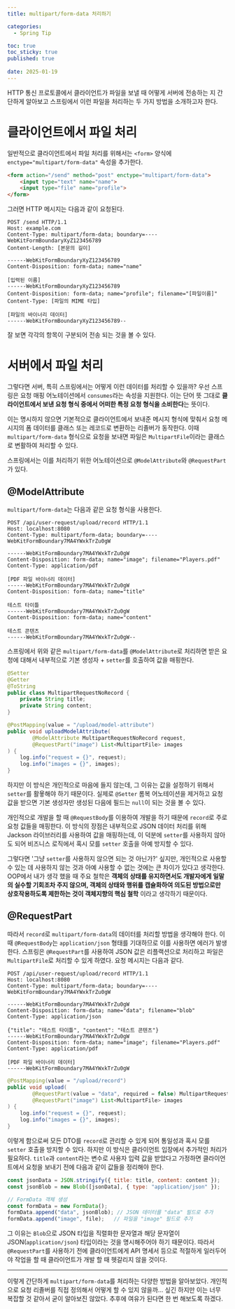 ```yaml
---
title: multipart/form-data 처리하기

categories:
  - Spring Tip

toc: true
toc_sticky: true
published: true
 
date: 2025-01-19
---
```


HTTP 통신 프로토콜에서 클라이언트가 파일을 보낼 때 어떻게 서버에 전송하는 지 간단하게 알아보고 스프링에서 이런 파일을 처리하는 두 가지 방법을 소개하고자 한다.

# 클라이언트에서 파일 처리

일반적으로 클라이언트에서 파일 처리를 위해서는 `<form>` 양식에 `enctype="multipart/form-data"` 속성을 추가한다.

```html
<form action="/send" method="post" enctype="multipart/form-data">
    <input type="text" name="name">
    <input type="file" name="profile">
</form>
```

그러면 HTTP 메시지는 다음과 같이 요청된다.

```
POST /send HTTP/1.1
Host: example.com
Content-Type: multipart/form-data; boundary=----WebKitFormBoundaryXyZ123456789
Content-Length: [본문의 길이]

------WebKitFormBoundaryXyZ123456789
Content-Disposition: form-data; name="name"

[입력된 이름]
------WebKitFormBoundaryXyZ123456789
Content-Disposition: form-data; name="profile"; filename="[파일이름]"
Content-Type: [파일의 MIME 타입]

[파일의 바이너리 데이터]
------WebKitFormBoundaryXyZ123456789--
```

잘 보면 각각의 항목이 구분되어 전송 되는 것을 볼 수 있다.

# 서버에서 파일 처리

그렇다면 서버, 특히 스프링에서는 어떻게 이런 데이터를 처리할 수 있을까? 우선 스프링은 요청 매핑 어노테이션에서 `consumes`라는 속성을 지원한다. 이는 단어 뜻 그대로 **클라이언트에서 보낸 요청 형식 중에서 어떠한 특정 요청 형식을 소비한다**는 뜻이다. 

이는 명시하지 않으면 기본적으로 클라이언트에서 보내준 메시지 형식에 맞춰서 요청 메시지의 폼 데이터를 클래스 또는 레코드로 변환하는 리졸버가 동작한다. 이때 `multipart/form-data` 형식으로 요청을 보내면 파일은 `MultipartFile`이라는 클래스로 변활하여 처리할 수 있다. 

스프링에서는 이를 처리하기 위한 어노테이션으로 `@ModelAttribute`와 `@RequestPart`가 있다.

## @ModelAttribute

`multipart/form-data`는 다음과 같은 요청 형식을 사용한다.

```
POST /api/user-request/upload/record HTTP/1.1
Host: localhost:8080
Content-Type: multipart/form-data; boundary=----WebKitFormBoundary7MA4YWxkTrZu0gW

------WebKitFormBoundary7MA4YWxkTrZu0gW
Content-Disposition: form-data; name="image"; filename="Players.pdf"
Content-Type: application/pdf

[PDF 파일 바이너리 데이터]
------WebKitFormBoundary7MA4YWxkTrZu0gW
Content-Disposition: form-data; name="title"

테스트 타이틀
------WebKitFormBoundary7MA4YWxkTrZu0gW
Content-Disposition: form-data; name="content"

테스트 콘텐츠
------WebKitFormBoundary7MA4YWxkTrZu0gW--
```

스프링에서 위와 같은 `multipart/form-data`를 `@ModelAttribute`로 처리하면 받은 요청에 대해서 내부적으로 기본 생성자 + `setter`를 호출하여 값을 매핑한다. 

```java
@Setter
@Getter
@ToString
public class MultipartRequestNoRecord {
    private String title;
    private String content;
}
```

```java
@PostMapping(value = "/upload/model-attribute")
public void uploadModelAttribute(
        @ModelAttribute MultipartRequestNoRecord request,
        @RequestPart("image") List<MultipartFile> images
) {
    log.info("request = {}", request);
    log.info("images = {}", images);
}
```

하지만 이 방식은 개인적으로 마음에 들지 않는데, 그 이유는 값을 설정하기 위해서 `setter`를 활욯해야 하기 때문이다. 실제로 `@Setter` 롬복 어노테이션을 제거하고 요청 값을 받으면 기본 생성자만 생성된 다음에 필드는 `null`이 되는 것을 볼 수 있다. 

개인적으로 개발을 할 때 `@RequestBody`를 이용하여 개발을 하기 때문에 `record`로 주로 요청 값들을 매핑한다. 이 방식의 장점은 내부적으로 JSON 데이터 처리를 위해 Jackson 라이브러리를 사용하여 값을 매핑하는데, 이 덕분에 `setter`를 사용하지 않아도 되어 비즈니스 로직에서 혹시 모를 `setter` 호출을 아예 방지할 수 있다.

그렇다면 '그냥 `setter`를 사용하지 않으면 되는 것 아닌가?' 싶지만, 개인적으로 사용할 수 있는 데 사용하지 않는 것과 아예 사용할 수 없는 것에는 큰 차이가 있다고 생각한다. OOP에서 내가 생각 했을 때 주요 철학은 **객체의 상태를 유지하면서도 개발자에게 일말의 실수할 기회조차 주지 않으며, 객체의 상태와 행위를 캡슐화하여 의도된 방법으로만 상호작용하도록 제한하는 것이 객체지향의 핵심 철학** 이라고 생각하기 때문이다.

## @RequestPart

따라서 `record`로 `multipart/form-data`의 데이터를 처리할 방법을 생각해야 한다. 이때 `@RequestBody`는 `application/json` 형태를 기대하므로 이를 사용하면 에러가 발생한다. 스프링은 `@RequestPart`를 사용하여 JSON 값은 리플랙션으로 처리하고 파일은 `MultipartFile`로 처리할 수 있게 하였다. 요청 메시지는 다음과 같다.

```
POST /api/user-request/upload/record HTTP/1.1
Host: localhost:8080
Content-Type: multipart/form-data; boundary=----WebKitFormBoundary7MA4YWxkTrZu0gW

------WebKitFormBoundary7MA4YWxkTrZu0gW
Content-Disposition: form-data; name="data"; filename="blob"
Content-Type: application/json

{"title": "테스트 타이틀", "content": "테스트 콘텐츠"}
------WebKitFormBoundary7MA4YWxkTrZu0gW
Content-Disposition: form-data; name="image"; filename="Players.pdf"
Content-Type: application/pdf

[PDF 파일 바이너리 데이터]
------WebKitFormBoundary7MA4YWxkTrZu0gW
```

```java
@PostMapping(value = "/upload/record")
public void upload(
        @RequestPart(value = "data", required = false) MultipartRequest request,
        @RequestPart("image") List<MultipartFile> images
) {
    log.info("request = {}", request);
    log.info("images = {}", images);
}
```

이렇게 함으로써 모든 DTO를 `record`로 관리할 수 있게 되어 통일성과 혹시 모를 `setter` 호출을 방지할 수 있다. 하지만 이 방식은 클라이언트 입장에서 추가적인 처리가 필요하다. `title`과 `content`라는 변수로 사용자 입력 값을 받았다고 가정하면 클라이언트에서 요청을 보내기 전에 다음과 같이 값들을 정리해야 한다.

```js
const jsonData = JSON.stringify({ title: title, content: content });
const jsonBlob = new Blob([jsonData], { type: "application/json" });

// FormData 객체 생성
const formData = new FormData();
formData.append("data", jsonBlob); // JSON 데이터를 "data" 필드로 추가
formData.append("image", file);   // 파일을 "image" 필드로 추가
```

그 이유는 `Blob`으로 JSON 타입을 직렬화한 문자열과 해당 문자열이 JSON(`application/json`) 타입이라는 것을 명시해주어야 하기 때문이다. 따라서 `@RequestPart`를 사용하기 전에 클라이언트에게 API 명세서 등으로 적절하게 일러두어야 작업을 할 때 클라이언트가 개발 할 때 헷갈리지 않을 것이다.

---

이렇게 간단하게 `multipart/form-data`를 처리하는 다양한 방법을 알아보았다. 개인적으로 요청 리졸버를 직접 정의해서 어떻게 할 수 있지 않을까... 싶긴 하지만 이는 너무 복잡할 것 같아서 굳이 알아보진 않았다. 추후에 여유가 된다면 한 번 해보도록 하겠다.